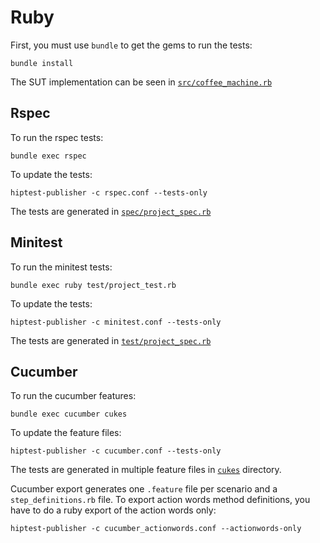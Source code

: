 Ruby
====

First, you must use ``bundle`` to get the gems to run the tests:

    bundle install

The SUT implementation can be seen in [``src/coffee_machine.rb``](https://github.com/hiptest/hiptest-publisher-samples/blob/master/ruby/src/coffee_machine.rb)

Rspec
-----

To run the rspec tests:

    bundle exec rspec

To update the tests:

    hiptest-publisher -c rspec.conf --tests-only

The tests are generated in [``spec/project_spec.rb``](https://github.com/hiptest/hiptest-publisher-samples/blob/master/ruby/spec/project_spec.rb)

Minitest
--------

To run the minitest tests:

    bundle exec ruby test/project_test.rb

To update the tests:

    hiptest-publisher -c minitest.conf --tests-only

The tests are generated in [``test/project_spec.rb``](https://github.com/hiptest/hiptest-publisher-samples/blob/master/ruby/test/project_spec.rb)

Cucumber
--------

To run the cucumber features:

    bundle exec cucumber cukes

To update the feature files:

    hiptest-publisher -c cucumber.conf --tests-only

The tests are generated in multiple feature files in [``cukes``](https://github.com/hiptest/hiptest-publisher-samples/blob/master/ruby/cukes) directory.

Cucumber export generates one ``.feature`` file per scenario and a ``step_definitions.rb`` file. To export action words method definitions, you have to do a ruby export of the action words only:

    hiptest-publisher -c cucumber_actionwords.conf --actionwords-only
